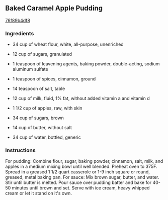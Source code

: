 ## Baked Caramel Apple Pudding

[76f89b4df8](http://www.food.com/recipe/baked-caramel-apple-pudding-220172)

### Ingredients

 - 34 cup of wheat flour, white, all-purpose, unenriched

 - 12 cup of sugars, granulated

 - 1 teaspoon of leavening agents, baking powder, double-acting, sodium aluminum sulfate

 - 1 teaspoon of spices, cinnamon, ground

 - 14 teaspoon of salt, table

 - 12 cup of milk, fluid, 1% fat, without added vitamin a and vitamin d

 - 1 1/2 cup of apples, raw, with skin

 - 34 cup of sugars, brown

 - 14 cup of butter, without salt

 - 34 cup of water, bottled, generic

### Instructions

For pudding: Combine flour, sugar, baking powder, cinnamon, salt, milk, and apples in a medium mixing bowl until well blended. Preheat oven to 375F. Spread in a greased 1 1/2 quart casserole or 1-9 inch square or round, greased, metal baking pan. For sauce: Mix brown sugar, butter, and water. Stir until butter is melted. Pour sauce over pudding batter and bake for 40-50 minutes until brown and set. Serve with ice cream, heavy whipped cream or let it stand on it's own.